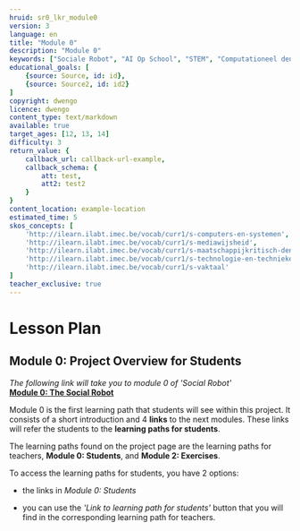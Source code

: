 ```yaml
---
hruid: sr0_lkr_module0
version: 3
language: en
title: "Module 0"
description: "Module 0"
keywords: ["Sociale Robot", "AI Op School", "STEM", "Computationeel denken", "Grafisch programmeren"]
educational_goals: [
    {source: Source, id: id}, 
    {source: Source2, id: id2}
]
copyright: dwengo
licence: dwengo
content_type: text/markdown
available: true
target_ages: [12, 13, 14]
difficulty: 3
return_value: {
    callback_url: callback-url-example,
    callback_schema: {
        att: test,
        att2: test2
    }
}
content_location: example-location
estimated_time: 5
skos_concepts: [
    'http://ilearn.ilabt.imec.be/vocab/curr1/s-computers-en-systemen', 
    'http://ilearn.ilabt.imec.be/vocab/curr1/s-mediawijsheid', 
    'http://ilearn.ilabt.imec.be/vocab/curr1/s-maatschappijkritisch-denken', 
    'http://ilearn.ilabt.imec.be/vocab/curr1/s-technologie-en-technieken', 
    'http://ilearn.ilabt.imec.be/vocab/curr1/s-vaktaal'
]
teacher_exclusive: true
---
```

# Lesson Plan
## Module 0: Project Overview for Students

*The following link will take you to module 0 of 'Social Robot'*<br>
[**Module 0: The Social Robot**](https://www.dwengo.org/learning-path.html?hruid=sr0_lln_algemeen&language=nl "Module 0")  

Module 0 is the first learning path that students will see within this project. It consists of a short introduction and 4 **links** to the next modules. These links will refer the students to the **learning paths for students**.

<div class="alert alert-box alert-success">
The learning paths found on the project page are the </strong>learning paths for teachers</strong>, <strong>Module 0: Students</strong>, and <strong>Module 2: Exercises</strong>.

To access the learning paths for students, you have 2 options:<br>
<ul><li>the links in <em>Module 0: Students</em></li></ul>
<ul><li>you can use the <em>'Link to learning path for students'</em> button that you will find in the corresponding learning path for teachers.
</div>
